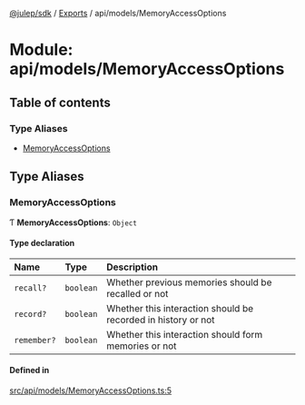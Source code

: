 [@julep/sdk](../README.md) / [Exports](../modules.md) / api/models/MemoryAccessOptions

# Module: api/models/MemoryAccessOptions

## Table of contents

### Type Aliases

- [MemoryAccessOptions](api_models_MemoryAccessOptions.md#memoryaccessoptions)

## Type Aliases

### MemoryAccessOptions

Ƭ **MemoryAccessOptions**: `Object`

#### Type declaration

| Name | Type | Description |
| :------ | :------ | :------ |
| `recall?` | `boolean` | Whether previous memories should be recalled or not |
| `record?` | `boolean` | Whether this interaction should be recorded in history or not |
| `remember?` | `boolean` | Whether this interaction should form memories or not |

#### Defined in

[src/api/models/MemoryAccessOptions.ts:5](https://github.com/julep-ai/julep/blob/035e7f91b35da5c19151875490e535b6923a07fe/sdks/ts/src/api/models/MemoryAccessOptions.ts#L5)

